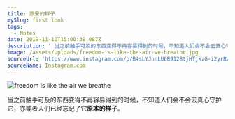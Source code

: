 ```yaml
---
title: 原来的样子
mySlug: first look
tags:
  - Notes
date: 2019-11-10T15:00:39.087Z
description: ' 当之前触手可及的东西变得不再容易得到的时候，不知道人们会不会去真心守护它，亦或者人们已经忘记了它原本的样子。'
image: /assets/uploads/freedom-is-like-the-air-we-breathe.jpg
sourceUrl: 'https://www.instagram.com/p/B4sLYJnnLU6B9128tjHTjkzG-i2yrRW_LVKN3o0/'
sourceName: Instagram.com
---
```

![freedom is like the air we breathe](https://sm.ms/image/qS12m5kwlCnNTz4 "Freedom is like the air we breathe - 拍摄于上海")

当之前触手可及的东西变得不再容易得到的时候，不知道人们会不会去真心守护它，亦或者人们已经忘记了它**原本的样子**。